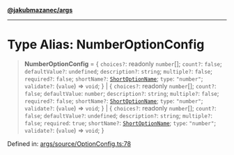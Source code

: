 [**@jakubmazanec/args**](../README.md)

---

# Type Alias: NumberOptionConfig

> **NumberOptionConfig** = \{ `choices?`: readonly `number`[]; `count?`: `false`; `defaultValue?`:
> `undefined`; `description?`: `string`; `multiple?`: `false`; `required?`: `false`; `shortName?`:
> [`ShortOptionName`](ShortOptionName.md); `type`: `"number"`; `validate?`: (`value`) => `void`; \}
> \| \{ `choices?`: readonly `number`[]; `count?`: `false`; `defaultValue`: `number`;
> `description?`: `string`; `multiple?`: `false`; `required?`: `false`; `shortName?`:
> [`ShortOptionName`](ShortOptionName.md); `type`: `"number"`; `validate?`: (`value`) => `void`; \}
> \| \{ `choices?`: readonly `number`[]; `count?`: `false`; `defaultValue?`: `undefined`;
> `description?`: `string`; `multiple?`: `false`; `required`: `true`; `shortName?`:
> [`ShortOptionName`](ShortOptionName.md); `type`: `"number"`; `validate?`: (`value`) => `void`; \}

Defined in:
[args/source/OptionConfig.ts:78](https://github.com/jakubmazanec/tools/blob/d956cf350ae3e6bad1df754a19dfbabb088c1451/packages/args/source/OptionConfig.ts#L78)
